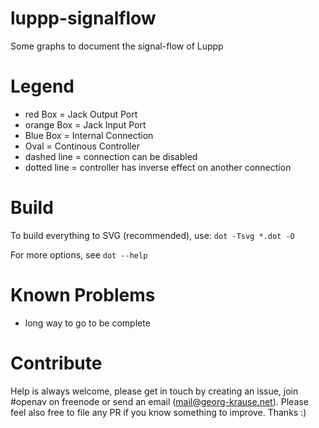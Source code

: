 # luppp-signalflow

Some graphs to document the signal-flow of Luppp

# Legend

- red Box = Jack Output Port
- orange Box = Jack Input Port
- Blue Box = Internal Connection
- Oval = Continous Controller
- dashed line = connection can be disabled
- dotted line = controller has inverse effect on another connection

# Build

To build everything to SVG (recommended), use:
`dot -Tsvg *.dot -O`

For more options, see `dot --help`

# Known Problems

- long way to go to be complete

# Contribute

Help is always welcome, please get in touch by creating an issue, join #openav on freenode or send an email (mail@georg-krause.net). Please feel also free to file any PR if you know something to improve. Thanks :)
